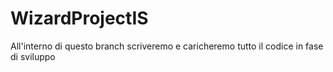 # WizardProjectIS
All'interno di questo branch scriveremo e caricheremo tutto il codice in fase di sviluppo
